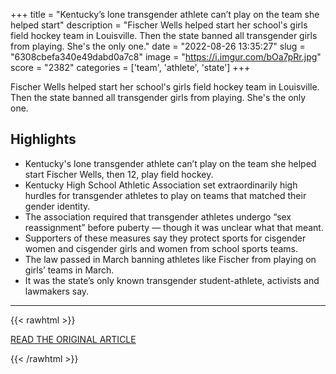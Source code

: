+++
title = "Kentucky’s lone transgender athlete can’t play on the team she helped start"
description = "Fischer Wells helped start her school's girls field hockey team in Louisville. Then the state banned all transgender girls from playing. She's the only one."
date = "2022-08-26 13:35:27"
slug = "6308cbefa340e49dabd0a7c8"
image = "https://i.imgur.com/bOa7pRr.jpg"
score = "2382"
categories = ['team', 'athlete', 'state']
+++

Fischer Wells helped start her school's girls field hockey team in Louisville. Then the state banned all transgender girls from playing. She's the only one.

## Highlights

- Kentucky's lone transgender athlete can’t play on the team she helped start Fischer Wells, then 12, play field hockey.
- Kentucky High School Athletic Association set extraordinarily high hurdles for transgender athletes to play on teams that matched their gender identity.
- The association required that transgender athletes undergo “sex reassignment” before puberty — though it was unclear what that meant.
- Supporters of these measures say they protect sports for cisgender women and cisgender girls and women from school sports teams.
- The law passed in March banning athletes like Fischer from playing on girls’ teams in March.
- It was the state’s only known transgender student-athlete, activists and lawmakers say.

---

{{< rawhtml >}}
  <p class="article-category">
    <a target="_blank" href="https://www.washingtonpost.com/education/2022/08/25/fischer-wells-trans-athlete-kentucky/?utm_medium=social&amp;utm_campaign=wp_main&amp;utm_source=twitter">READ THE ORIGINAL ARTICLE</a>
  </p>
{{< /rawhtml >}}
